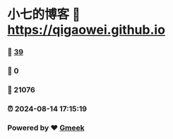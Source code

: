 # 小七的博客 :link: https://qigaowei.github.io 
### :page_facing_up: [39](https://qigaowei.github.io/tag.html) 
### :speech_balloon: 0 
### :hibiscus: 21076 
### :alarm_clock: 2024-08-14 17:15:19 
### Powered by :heart: [Gmeek](https://github.com/Meekdai/Gmeek)
